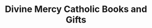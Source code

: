 ---
title: "Divine Mercy Catholic Books and Gifts"
url: /denton/divine-mercy-catholic-books-and-gifts/
shop: books
---